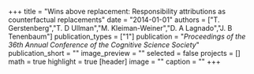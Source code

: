 +++
title = "Wins above replacement: Responsibility attributions as counterfactual replacements"
date = "2014-01-01"
authors = ["T. Gerstenberg","T. D Ullman","M. Kleiman-Weiner","D. A Lagnado","J. B Tenenbaum"]
publication_types = ["1"]
publication = "_Proceedings of the 36th Annual Conference of the Cognitive Science Society_"
publication_short = ""
image_preview = ""
selected = false
projects = []
math = true
highlight = true
[header]
image = ""
caption = ""
+++

